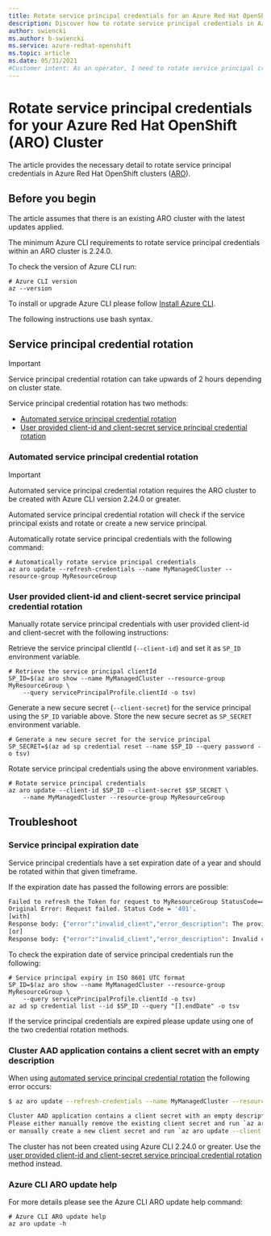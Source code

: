 ```yaml
---
title: Rotate service principal credentials for an Azure Red Hat OpenShift (ARO) cluster
description: Discover how to rotate service principal credentials in Azure Red Hat OpenShift (ARO).
author: swiencki
ms.author: b-swiencki
ms.service: azure-redhat-openshift
ms.topic: article
ms.date: 05/31/2021
#Customer intent: As an operator, I need to rotate service principal credentials
---
```

# Rotate service principal credentials for your Azure Red Hat OpenShift (ARO) Cluster
The article provides the necessary detail to rotate service principal credentials in Azure Red Hat OpenShift clusters ([ARO](https://github.com/Azure/ARO-RP)).

## Before you begin
The article assumes that there is an existing ARO cluster with the latest updates applied.

The minimum Azure CLI requirements to rotate service principal credentials within an ARO cluster is 2.24.0.

To check the version of Azure CLI run:
```azurecli-interactive
# Azure CLI version
az --version
```
To install or upgrade Azure CLI please follow [Install Azure
CLI](/cli/azure/install-azure-cli).

The following instructions use bash syntax.

## Service principal credential rotation
>[!IMPORTANT]
>  Service principal credential rotation can take upwards of 2 hours depending on cluster state.

Service principal credential rotation has two methods:
 - [Automated service principal credential rotation](#Automated-Service-Principal-Credential-Rotation)
 - [User provided client-id and client-secret service principal credential rotation](#User-Provided-client-id-and-client-secret-Service-Principal-Credential-Rotation)

### Automated service principal credential rotation <a id="Automated-Service-Principal-Credential-Rotation"></a>
>[!IMPORTANT]
>  Automated service principal credential rotation requires the ARO cluster to be created with Azure CLI version 2.24.0 or greater.

Automated service principal credential rotation will check if the service principal exists and rotate or create a new service principal.

Automatically rotate service principal credentials with the following command:

```azurecli-interactive
# Automatically rotate service principal credentials
az aro update --refresh-credentials --name MyManagedCluster --resource-group MyResourceGroup
```

### User provided client-id and client-secret service principal credential rotation <a id="User-Provided-client-id-and-client-secret-Service-Principal-Credential-Rotation"></a>


Manually rotate service principal credentials with user provided client-id and client-secret with the following instructions:

Retrieve the service principal clientId (`--client-id`) and set it as `SP_ID` environment variable.
```azurecli-interactive
# Retrieve the service principal clientId
SP_ID=$(az aro show --name MyManagedCluster --resource-group MyResourceGroup \
    --query servicePrincipalProfile.clientId -o tsv)
```
Generate a new secure secret (`--client-secret`) for the service principal using the `SP_ID` variable above. Store the new secure secret as `SP_SECRET` environment variable.
```azurecli-interactive
# Generate a new secure secret for the service principal
SP_SECRET=$(az ad sp credential reset --name $SP_ID --query password -o tsv)
```
Rotate service principal credentials using the above environment variables.
```azurecli-interactive
# Rotate service principal credentials
az aro update --client-id $SP_ID --client-secret $SP_SECRET \
    --name MyManagedCluster --resource-group MyResourceGroup
```

## Troubleshoot
### Service principal expiration date
Service principal credentials have a set expiration date of a year and should be rotated within that given timeframe.

If the expiration date has passed the following errors are possible:
```bash
Failed to refresh the Token for request to MyResourceGroup StatusCode=401
Original Error: Request failed. Status Code = '401'.
[with]
Response body: {"error":"invalid_client","error_description": The provided client secret keys are expired.
[or]
Response body: {"error":"invalid_client","error_description": Invalid client secret is provided.
```
To check the expiration date of service principal credentials run the following:
```azurecli-interactive
# Service principal expiry in ISO 8601 UTC format
SP_ID=$(az aro show --name MyManagedCluster --resource-group MyResourceGroup \
    --query servicePrincipalProfile.clientId -o tsv)
az ad sp credential list --id $SP_ID --query "[].endDate" -o tsv
```
If the service principal credentials are expired please update using one of the two credential rotation methods.

### Cluster AAD application contains a client secret with an empty description
When using [automated service principal credential rotation](#Automated-Service-Principal-Credential-Rotation) the following error occurs:
```bash
$ az aro update --refresh-credentials --name MyManagedCluster --resource-group MyResourceGroup

Cluster AAD application contains a client secret with an empty description.
Please either manually remove the existing client secret and run `az aro update --refresh-credentials`,
or manually create a new client secret and run `az aro update --client-secret <ClientSecret>`.
```
The cluster has not been created using Azure CLI 2.24.0 or greater. Use the [user provided client-id and client-secret service principal credential rotation](#User-Provided-client-id-and-client-secret-Service-Principal-Credential-Rotation) method instead.

### Azure CLI ARO update help
For more details please see the Azure CLI ARO update help command:
```azurecli-interactive
# Azure CLI ARO update help
az aro update -h
```
